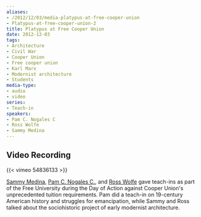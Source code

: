 ```yaml
---
aliases:
- /2012/12/03/media-platypus-at-free-cooper-union
- Platypus-at-free-cooper-union-2
title: Platypus at Free Cooper Union
date: 2012-12-03
tags:
- Architecture
- Civil War
- Cooper Union
- Free cooper union
- Karl Marx
- Modernist architecture
- Students
media-type:
- audio
- video
series:
- Teach-in
speakers:
- Pam C. Nogales C
- Ross Wolfe
- Sammy Medina
---
```


## Video Recording

{{< vimeo 54836133 >}}

[Sammy Medina](/speakers/sammy-medina/), [Pam C. Nogales C.](/speakers/pam-c-nogales-c), and [Ross Wolfe](/speakers/ross-wolfe) gave teach-ins as part of the Free University during the Day of Action against Cooper Union's unprecedented tuition requirements. Pam did a teach-in on 19-century American history and struggles for emancipation, while Sammy and Ross talked about the sociohistoric project of early modernist architecture.
